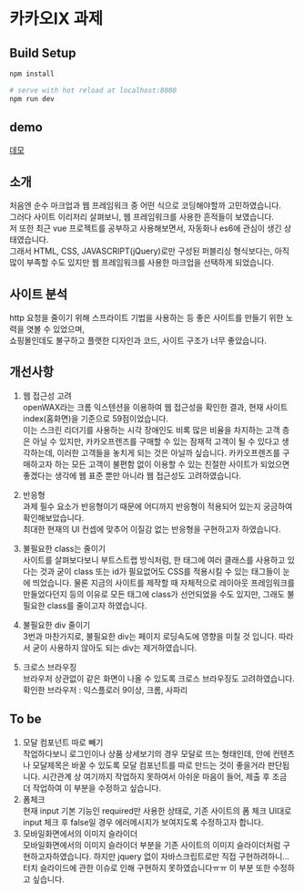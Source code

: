 # 카카오IX 과제

## Build Setup

``` bash
npm install

# serve with hot reload at localhost:8080
npm run dev
```

## demo
[데모](http://haeru.azurewebsites.net)

## 소개

처음엔 순수 마크업과 웹 프레임워크 중 어떤 식으로 코딩해야할까 고민하였습니다.
<br>그러다 사이트 이리저리 살펴보니, 웹 프레임워크를 사용한 흔적들이 보였습니다.
<br>저 또한 최근 vue 프로젝트를 공부하고 사용해보면서, 자동화나 es6에 관심이 생긴 상태였습니다.
<br>그래서 HTML, CSS, JAVASCRIPT(jQuery)로만 구성된 퍼블리싱 형식보다는, 아직 많이 부족할 수도 있지만 웹 프레임워크를 사용한 마크업을 선택하게 되었습니다.

## 사이트 분석

http 요청을 줄이기 위해 스프라이트 기법을 사용하는 등 좋은 사이트를 만들기 위한 노력을 엿볼 수 있었으며,
<br>쇼핑몰인데도 불구하고 플랫한 디자인과 코드, 사이트 구조가 너무 좋았습니다.

## 개선사항

1. 웹 접근성 고려
<br>openWAX라는 크롬 익스텐션을 이용하여 웹 접근성을 확인한 결과, 현재 사이트 index(홈화면)을 기준으로 59점이었습니다.
<br>이는 스크린 리더기를 사용하는 시각 장애인도 비록 많은 비율을 차지하는 고객 층은 아닐 수 있지만, 카카오프렌즈를 구매할 수 있는 잠재적 고객이 될 수 있다고 생각하는데, 이러한 고객들을 놓치게 되는 것은 아닐까 싶습니다. 카카오프렌즈를 구매하고자 하는 모든 고객이 불편함 없이 이용할 수 있는 친절한 사이트가 되었으면 좋겠다는 생각에 웹 표준 뿐만 아니라 웹 접근성도 고려하였습니다.

2. 반응형
<br>과제 필수 요소가 반응형이기 때문에 어디까지 반응형이 적용되어 있는지 궁금하여 확인해보았습니다.
<br>최대한 현재의 UI 컨셉에 맞추어 이질감 없는 반응형을 구현하고자 하였습니다.

3. 불필요한 class는 줄이기
<br>사이트를 살펴보다보니 부트스트랩 방식처럼, 한 태그에 여러 클래스를 사용하고 있다는 것과 굳이 class 또는 id가 필요없어도 CSS를 적용시킬 수 있는 태그들이 눈에 띄었습니다. 물론 지금의 사이트를 제작할 때 자체적으로 레이아웃 프레임워크를 만들었다던지 등의 이유로 모든 태그에 class가 선언되었을 수도 있지만, 그래도 불필요한 class를 줄이고자 하였습니다.

4. 불필요한 div 줄이기
<br>3번과 마찬가지로, 불필요한 div는 페이지 로딩속도에 영향을 미칠 것 입니다. 따라서 굳이 사용하지 않아도 되는 div는 제거하였습니다.

5. 크로스 브라우징
<br>브라우저 상관없이 같은 화면이 나올 수 있도록 크로스 브라우징도 고려하였습니다.
<br>확인한 브라우저 : 익스플로러 9이상, 크롬, 사파리

## To be

1. 모달 컴포넌트 따로 빼기
<br>작업하다보니 로그인이나 상품 상세보기의 경우 모달로 뜨는 형태인데, 안에 컨텐츠나 모달제목은 바꿀 수 있도록 모달 컴포넌트를 따로 만드는 것이 좋을거라 판단됩니다. 시간관계 상 여기까지 작업하지 못하여서 아쉬운 마음이 들어, 제출 후 조금 더 작업하여 이 부분을 수정하고 싶습니다.
2. 폼체크
<br>현재 input 기본 기능인 required만 사용한 상태로, 기존 사이트의 폼 체크 UI대로
<br>input 체크 후 false일 경우 에러메시지가 보여지도록 수정하고자 합니다.
3. 모바일화면에서의 이미지 슬라이더
<br>모바일화면에서의 이미지 슬라이더 부분을 기존 사이트의 이미지 슬라이더처럼 구현하고자하였습니다. 하지만 jquery 없이 자바스크립트로만 직접 구현하려하니... 터치 슬라이드에 관한 이슈로 인해 구현하지 못하였습니다ㅠㅠ 이 부분 또한 수정하고 싶습니다.
